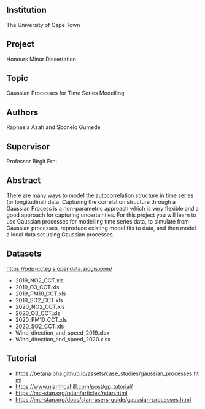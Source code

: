 ## Institution

The University of Cape Town

## Project

Honours Minor Dissertation

## Topic

Gaussian Processes for Time Series Modelling

## Authors

Raphaela Azah and Sbonelo Gumede

## Supervisor

Professor Birgit Erni

## Abstract

There are many ways to model the autocorrelation structure in time series (or longitudinal) data. Capturing the correlation structure through a Gaussian Process is a non-parametric approach which is very flexible and a good approach for capturing uncertainties. For this project you will learn to use Gaussian processes for modelling time series data, to simulate from Gaussian processes, reproduce existing model fits to data, and then model a local data set using Gaussian processes.

## Datasets

https://odp-cctegis.opendata.arcgis.com/

- 2019_NO2_CCT.xls
- 2019_O3_CCT.xls
- 2019_PM10_CCT.xls
- 2019_SO2_CCT.xls
- 2020_NO2_CCT.xls
- 2020_O3_CCT.xls
- 2020_PM10_CCT.xls
- 2020_SO2_CCT.xls
- Wind_direction_and_speed_2019.xlsx
- Wind_direction_and_speed_2020.xlsx

## Tutorial

- https://betanalpha.github.io/assets/case_studies/gaussian_processes.html
- https://www.niamhcahill.com/post/gp_tutorial/
- https://mc-stan.org/rstan/articles/rstan.html
- https://mc-stan.org/docs/stan-users-guide/gaussian-processes.html
